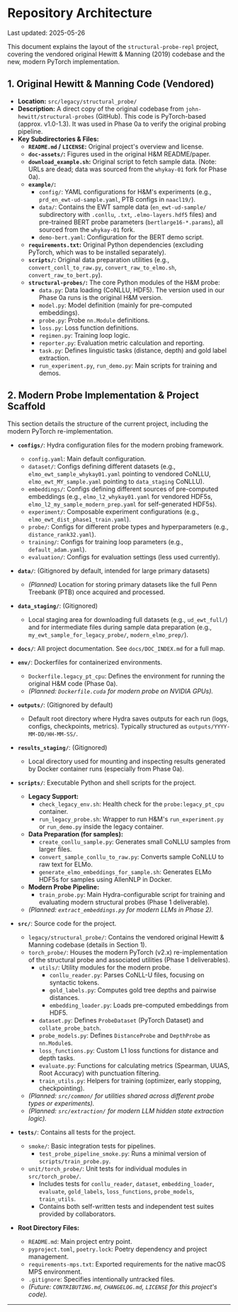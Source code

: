 # Repository Architecture

Last updated: 2025-05-26

This document explains the layout of the `structural-probe-repl` project, covering the vendored original Hewitt & Manning (2019) codebase and the new, modern PyTorch implementation.

## 1. Original Hewitt & Manning Code (Vendored)

*   **Location:** `src/legacy/structural_probe/`
*   **Description:** A direct copy of the original codebase from `john-hewitt/structural-probes` (GitHub). This code is PyTorch-based (approx. v1.0-1.3). It was used in Phase 0a to verify the original probing pipeline.
*   **Key Subdirectories & Files:**
    *   **`README.md` / `LICENSE`:** Original project's overview and license.
    *   **`doc-assets/`:** Figures used in the original H&M README/paper.
    *   **`download_example.sh`:** Original script to fetch sample data. (Note: URLs are dead; data was sourced from the `whykay-01` fork for Phase 0a).
    *   **`example/`:**
        *   `config/`: YAML configurations for H&M's experiments (e.g., `prd_en_ewt-ud-sample.yaml`, PTB configs in `naacl19/`).
        *   `data/`: Contains the EWT sample data (`en_ewt-ud-sample/` subdirectory with `.conllu`, `.txt`, `.elmo-layers.hdf5` files) and pre-trained BERT probe parameters (`bertlarge16-*.params`), all sourced from the `whykay-01` fork.
        *   `demo-bert.yaml`: Configuration for the BERT demo script.
    *   **`requirements.txt`:** Original Python dependencies (excluding PyTorch, which was to be installed separately).
    *   **`scripts/`:** Original data preparation utilities (e.g., `convert_conll_to_raw.py`, `convert_raw_to_elmo.sh`, `convert_raw_to_bert.py`).
    *   **`structural-probes/`:** The core Python modules of the H&M probe:
        *   `data.py`: Data loading (CoNLLU, HDF5). The version used in our Phase 0a runs is the original H&M version.
        *   `model.py`: Model definition (mainly for pre-computed embeddings).
        *   `probe.py`: Probe `nn.Module` definitions.
        *   `loss.py`: Loss function definitions.
        *   `regimen.py`: Training loop logic.
        *   `reporter.py`: Evaluation metric calculation and reporting.
        *   `task.py`: Defines linguistic tasks (distance, depth) and gold label extraction.
        *   `run_experiment.py`, `run_demo.py`: Main scripts for training and demos.

## 2. Modern Probe Implementation & Project Scaffold

This section details the structure of the current project, including the modern PyTorch re-implementation.

*   **`configs/`**: Hydra configuration files for the modern probing framework.
    *   `config.yaml`: Main default configuration.
    *   `dataset/`: Configs defining different datasets (e.g., `elmo_ewt_sample_whykay01.yaml` pointing to vendored CoNLLU, `elmo_ewt_MY_sample.yaml` pointing to `data_staging` CoNLLU).
    *   `embeddings/`: Configs defining different sources of pre-computed embeddings (e.g., `elmo_l2_whykay01.yaml` for vendored HDF5s, `elmo_l2_my_sample_modern_prep.yaml` for self-generated HDF5s).
    *   `experiment/`: Composable experiment configurations (e.g., `elmo_ewt_dist_phase1_train.yaml`).
    *   `probe/`: Configs for different probe types and hyperparameters (e.g., `distance_rank32.yaml`).
    *   `training/`: Configs for training loop parameters (e.g., `default_adam.yaml`).
    *   `evaluation/`: Configs for evaluation settings (less used currently).

*   **`data/`**: (Gitignored by default, intended for large primary datasets)
    *   *(Planned)* Location for storing primary datasets like the full Penn Treebank (PTB) once acquired and processed.

*   **`data_staging/`**: (Gitignored)
    *   Local staging area for downloading full datasets (e.g., `ud_ewt_full/`) and for intermediate files during sample data preparation (e.g., `my_ewt_sample_for_legacy_probe/`, `modern_elmo_prep/`).

*   **`docs/`**: All project documentation. See `docs/DOC_INDEX.md` for a full map.

*   **`env/`**: Dockerfiles for containerized environments.
    *   `Dockerfile.legacy_pt_cpu`: Defines the environment for running the original H&M code (Phase 0a).
    *   *(Planned: `Dockerfile.cuda` for modern probe on NVIDIA GPUs).*

*   **`outputs/`**: (Gitignored by default)
    *   Default root directory where Hydra saves outputs for each run (logs, configs, checkpoints, metrics). Typically structured as `outputs/YYYY-MM-DD/HH-MM-SS/`.

*   **`results_staging/`**: (Gitignored)
    *   Local directory used for mounting and inspecting results generated by Docker container runs (especially from Phase 0a).

*   **`scripts/`**: Executable Python and shell scripts for the project.
    *   **Legacy Support:**
        *   `check_legacy_env.sh`: Health check for the `probe:legacy_pt_cpu` container.
        *   `run_legacy_probe.sh`: Wrapper to run H&M's `run_experiment.py` or `run_demo.py` inside the legacy container.
    *   **Data Preparation (for samples):**
        *   `create_conllu_sample.py`: Generates small CoNLLU samples from larger files.
        *   `convert_sample_conllu_to_raw.py`: Converts sample CoNLLU to raw text for ELMo.
        *   `generate_elmo_embeddings_for_sample.sh`: Generates ELMo HDF5s for samples using AllenNLP in Docker.
    *   **Modern Probe Pipeline:**
        *   `train_probe.py`: Main Hydra-configurable script for training and evaluating modern structural probes (Phase 1 deliverable).
    *   *(Planned: `extract_embeddings.py` for modern LLMs in Phase 2).*

*   **`src/`**: Source code for the project.
    *   `legacy/structural_probe/`: Contains the vendored original Hewitt & Manning codebase (details in Section 1).
    *   `torch_probe/`: Houses the modern PyTorch (v2.x) re-implementation of the structural probe and associated utilities (Phase 1 deliverables).
        *   `utils/`: Utility modules for the modern probe.
            *   `conllu_reader.py`: Parses CoNLL-U files, focusing on syntactic tokens.
            *   `gold_labels.py`: Computes gold tree depths and pairwise distances.
            *   `embedding_loader.py`: Loads pre-computed embeddings from HDF5.
        *   `dataset.py`: Defines `ProbeDataset` (PyTorch Dataset) and `collate_probe_batch`.
        *   `probe_models.py`: Defines `DistanceProbe` and `DepthProbe` as `nn.Module`s.
        *   `loss_functions.py`: Custom L1 loss functions for distance and depth tasks.
        *   `evaluate.py`: Functions for calculating metrics (Spearman, UUAS, Root Accuracy) with punctuation filtering.
        *   `train_utils.py`: Helpers for training (optimizer, early stopping, checkpointing).
    *   *(Planned: `src/common/` for utilities shared across different probe types or experiments).*
    *   *(Planned: `src/extraction/` for modern LLM hidden state extraction logic).*

*   **`tests/`**: Contains all tests for the project.
    *   `smoke/`: Basic integration tests for pipelines.
        *   `test_probe_pipeline_smoke.py`: Runs a minimal version of `scripts/train_probe.py`.
    *   `unit/torch_probe/`: Unit tests for individual modules in `src/torch_probe/`.
        *   Includes tests for `conllu_reader`, `dataset`, `embedding_loader`, `evaluate`, `gold_labels`, `loss_functions`, `probe_models`, `train_utils`.
        *   Contains both self-written tests and independent test suites provided by collaborators.

*   **Root Directory Files:**
    *   `README.md`: Main project entry point.
    *   `pyproject.toml`, `poetry.lock`: Poetry dependency and project management.
    *   `requirements-mps.txt`: Exported requirements for the native macOS MPS environment.
    *   `.gitignore`: Specifies intentionally untracked files.
    *   *(Future: `CONTRIBUTING.md`, `CHANGELOG.md`, `LICENSE` for this project's code).*

---